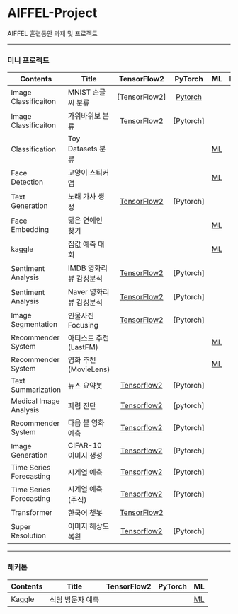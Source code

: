 # AIFFEL-Project
AIFFEL 훈련동안 과제 및 프로젝트

<hr>

### 미니 프로젝트


Contents|Title|TensorFlow2|PyTorch|ML|Level|
--------|--------|:-------:|:----------:|:-------:|:--------:|
Image Classificaiton|MNIST 손글씨 분류|[TensorFlow2]|[Pytorch](https://github.com/gjustin40/Pytorch-Cookbook/blob/master/Beginner/Pytorch5_1_CNN_Classifier_MNSIT.ipynb)||연습
Image Classificaiton|가위바위보 분류|[TensorFlow2](https://github.com/gjustin40/AIFFEL-Project/blob/main/Mini-Project/Mini-Project01/Node-Project1-Rock_Scissor_Paper.ipynb)|[Pytorch]||
Classification|Toy Datasets 분류|||[ML](https://github.com/gjustin40/AIFFEL-Project/blob/main/Mini-Project/Mini-Project02/Node-Project2-Digits_Wine_BreastCancer.ipynb)|
Face Detection|고양이 스티커 앱|||[ML](https://github.com/gjustin40/AIFFEL-Project/blob/main/Mini-Project/Mini-Project03/Node-Project3-Cat_Sticker.ipynb)|
Text Generation|노래 가사 생성|[TensorFlow2](https://github.com/gjustin40/AIFFEL-Project/blob/main/Mini-Project/Mini-Project04/Node-Project4-Lyricist.ipynb)|[Pytorch]||
Face Embedding|닮은 연예인 찾기|||[ML](https://github.com/gjustin40/AIFFEL-Project/blob/main/Mini-Project/Mini-Project05/Node-Project5-Celebrity_Similarity.ipynb)|
kaggle|집값 예측 대회|||[ML](https://github.com/gjustin40/AIFFEL-Project/blob/main/Mini-Project/Mini-Project06/Node-Project6-Kaggle_House_Price_Prediction.ipynb)|
Sentiment Analysis|IMDB 영화리뷰 감성분석|[TensorFlow2](https://github.com/gjustin40/AIFFEL-Project/blob/main/Mini-Project/Mini-Project07/practice/Node-Project07-IMDb_Moive_Review_SentimentAnalysis.ipynb)|[Pytorch]||연습
Sentiment Analysis|Naver 영화리뷰 감성분석|[TensorFlow2](https://github.com/gjustin40/AIFFEL-Project/blob/main/Mini-Project/Mini-Project07/Node-Project07-Naver_MoiveReview_SentimentAnalysis.ipynb)|[Pytorch]||
Image Segmentation |인물사진 Focusing|[TensorFlow2](https://github.com/gjustin40/AIFFEL-Project/blob/main/Mini-Project/Mini-Project08/Node-Project08-Shollow_Focus.ipynb)|[Pytorch]||
Recommender System|아티스트 추천(LastFM)|||[ML](https://github.com/gjustin40/AIFFEL-Project/blob/main/Mini-Project/Mini-Project09/practice/Node-Project09-Music_Recommander.ipynb)|연습
Recommender System|영화 추천(MovieLens)|||[ML](https://github.com/gjustin40/AIFFEL-Project/blob/main/Mini-Project/Mini-Project09/Node-Project09-MovieLens_Recommander.ipynb)|
Text Summarization|뉴스 요약봇|[Tensorflow2](https://github.com/gjustin40/AIFFEL-Project/blob/main/Mini-Project/Mini-Project10/Node-Project10-News_Summary.ipynb)|[Pytorch]||
Medical Image Analysis|폐렴 진단|[Tensorflow2](https://github.com/gjustin40/AIFFEL-Project/blob/main/Mini-Project/Mini-Project11/Node-Project11-Medical_Image_Classification.ipynb)|[pytorch]||
Recommender System|다음 볼 영화 예측|[Tensorflow2](https://github.com/gjustin40/AIFFEL-Project/blob/main/Mini-Project/Mini-Project12/Node-Project12-Movie_Recommendation_SBR.ipynb)|[Pytorch]||
Image Generation|CIFAR-10 이미지 생성|[Tensorflow2](https://github.com/gjustin40/AIFFEL-Project/blob/main/Mini-Project/Mini-Project13/Node-Project13-CIFAR10_Generative.ipynb)|[Pytorch]||
Time Series Forecasting|시계열 예측|[Tensorflow2](https://github.com/gjustin40/AIFFEL-Project/blob/main/Mini-Project/Mini-Project14/Node-Project14-Forecasting_Example.ipynb)|[Pytorch]||연습
Time Series Forecasting|시계열 예측(주식)|[Tensorflow2](https://github.com/gjustin40/AIFFEL-Project/tree/main/Mini-Project/Mini-Project14)|[Pytorch]||
Transformer|한국어 챗봇|[TensorFlow2](https://github.com/gjustin40/AIFFEL-Project/blob/main/Mini-Project/Mini-Project15/Node-Project15-Chatbot.ipynb)|||
Super Resolution|이미지 해상도 복원|[Tensorflow2](https://github.com/gjustin40/AIFFEL-Project/blob/main/Mini-Project/Mini-Project16/Node-Project16-Super_Resoluition_Project.ipynb)|[Pytorch]||
<hr>

### 해커톤
Contents|Title|TensorFlow2|PyTorch|ML
--------|--------|:-------:|:----------:|:-------:
Kaggle |식당 방문자 예측|||[ML](https://github.com/gjustin40/AIFFEL-Project/blob/main/HACKATHON/HACKATHON1/HACKATHON1-Recruit_Restaurant_Visitor_Forecasting.ipynb)
